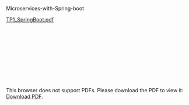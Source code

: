 Microservices-with-Spring-boot

[TP1_SpringBoot.pdf](:/be91c9b670b64792b99c92d602bbadca)

<object data="https://github.com/T3chn0cr4t/TP1-Microservices-Spring-boot/blob/main/TP1_SpringBoot.pdf" type="application/pdf" width="700px" height="700px">
    <embed src="https://github.com/T3chn0cr4t/TP1-Microservices-Spring-boot/blob/main/TP1_SpringBoot.pdf">
        <p>This browser does not support PDFs. Please download the PDF to view it: <a href="https://github.com/T3chn0cr4t/TP1-Microservices-Spring-boot/blob/main/TP1_SpringBoot.pdf">Download PDF</a>.</p>
    </embed>
</object>

